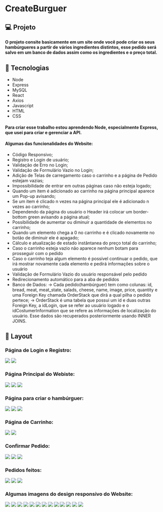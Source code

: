 # CreateBurguer

## 💻 Projeto

#### O projeto consite basicamente em um site onde você pode criar os seus hambúrgueres a partir de vários ingredientes distintos, esse pedido será salvo em um banco de dados assim como os ingredientes e o preço total.

## 🚀 Tecnologias
* Node
* Express
* MySQL
* React
* Axios 
* Javascript 
* HTML  
* CSS

####  Para criar esse trabalho estou aprendendo Node, especialmente Express, que usei para criar e gerenciar a API.

#### Algumas das funcionalidades do Website:

* Código Responsivo;
* Registro e Login de usuário;
* Validação de Erro no Login;
* Validação de Formulário Vazio no Login;
* Adição de Telas de carregamento caso o carrinho e a página de Pedido estejam vazias;
* Impossibilidade de entrar em outras páginas caso não esteja logado;
* Quando um item é adicionado ao carrinho na página principal aparece um Pop-up avisando;
* Se um item é clicado n vezes na página principal ele é adicionado n vezes ao carrinho;
* Dependendo da página do usuário o Header irá colocar um border-bottom green avisando a página atual;
* Possibilidade de aumentar ou diminuir a quantidade de elementos no carrinho;
* Quando um elemento chega a 0 no carrinho e é clicado novamente no botão de diminuir ele é apagado;
* Cálculo e atualização de estado instântanea do preço total do carrinho;
* Caso o carrinho esteja vazio não aparece nenhum botam para prosseguir com o pedido
* Caso o carrinho teja algum elemento é possível continuar o pedido, que irá mostrar novamente cada elemento e pedirá informações sobre o usuário
* Validação de Formulário Vazio do usuário responsável pelo pedido
* Redirecionamento automático para a aba de pedidos
* Banco de Dados:
  -> Cada pedido(hambúrguer) tem como colunas: id, bread, meat, meat_state, salads, cheese, name, image, price, quantity e uma Foreign Key chamada OrderStack que dirá a qual pilha o pedido pertece;
  -> OrderStack é uma tabela que possui um id e duas outras Foreign Key, a idLogin, que se refer ao usuário logado e o idCostumerInformation que se refere as informações de localização do usuário. Esse dados são recuperados posteriormente usando INNER JOINS.


## 🔖 Layout
### Página de Login e Registro:

![](https://github.com/MatheusZuchiBalbinot/CreateBurger/blob/main/Imagens/github_images/login.png)
![](https://github.com/MatheusZuchiBalbinot/CreateBurger/blob/main/Imagens/github_images/registro.png)

### Página Principal do Webiste:

![](https://github.com/MatheusZuchiBalbinot/CreateBurger/blob/main/Imagens/github_images/main(1).png)
![](https://github.com/MatheusZuchiBalbinot/CreateBurger/blob/main/Imagens/github_images/main(2).png)
![](https://github.com/MatheusZuchiBalbinot/CreateBurger/blob/main/Imagens/github_images/main(3).png)

### Página para criar o hambúrguer:

![](https://raw.githubusercontent.com/MatheusZuchiBalbinot/CreateBurger/main/Imagens/github_images/criar_hamburguer(1).png)
![](https://raw.githubusercontent.com/MatheusZuchiBalbinot/CreateBurger/main/Imagens/github_images/criar_hamburguer(2).png)
![](https://raw.githubusercontent.com/MatheusZuchiBalbinot/CreateBurger/main/Imagens/github_images/criar_hamburguer(3).png)

### Página de Carrinho:

![](https://github.com/MatheusZuchiBalbinot/CreateBurger/blob/main/Imagens/github_images/carrinho(1).png)
![](https://github.com/MatheusZuchiBalbinot/CreateBurger/blob/main/Imagens/github_images/carrinho(2).png)

### Confirmar Pedido:

![](https://github.com/MatheusZuchiBalbinot/CreateBurger/blob/main/Imagens/github_images/confirmOrder(1).png)
![](https://github.com/MatheusZuchiBalbinot/CreateBurger/blob/main/Imagens/github_images/confirmOrder(2).png)
![](https://github.com/MatheusZuchiBalbinot/CreateBurger/blob/main/Imagens/github_images/confirmOrder(3).png)

### Pedidos feitos:

![](https://github.com/MatheusZuchiBalbinot/CreateBurger/blob/main/Imagens/github_images/makedOrder(1).png)
![](https://github.com/MatheusZuchiBalbinot/CreateBurger/blob/main/Imagens/github_images/makedOrder(2).png)
![](https://github.com/MatheusZuchiBalbinot/CreateBurger/blob/main/Imagens/github_images/confmakedOrder(3).png)

### Algumas imagens do design responsivo do Website:

![](https://github.com/MatheusZuchiBalbinot/CreateBurger/blob/main/Imagens/github_images(responsive)/carrinho(1).png)
![](https://github.com/MatheusZuchiBalbinot/CreateBurger/blob/main/Imagens/github_images(responsive)/carrinho(2).png)
![](https://github.com/MatheusZuchiBalbinot/CreateBurger/blob/main/Imagens/github_images(responsive)/confirmOrder(1).png)
![](https://github.com/MatheusZuchiBalbinot/CreateBurger/blob/main/Imagens/github_images(responsive)/confirmOrder(2).png)
![](https://github.com/MatheusZuchiBalbinot/CreateBurger/blob/main/Imagens/github_images(responsive)/createburguer(1).png)
![](https://github.com/MatheusZuchiBalbinot/CreateBurger/blob/main/Imagens/github_images(responsive)/createburguer(2).png)
![](https://github.com/MatheusZuchiBalbinot/CreateBurger/blob/main/Imagens/github_images(responsive)/login(1).png)
![](https://github.com/MatheusZuchiBalbinot/CreateBurger/blob/main/Imagens/github_images(responsive)/login(2).png)
![](https://github.com/MatheusZuchiBalbinot/CreateBurger/blob/main/Imagens/github_images(responsive)/main(1).png)
![](https://github.com/MatheusZuchiBalbinot/CreateBurger/blob/main/Imagens/github_images(responsive)/main(2).png)
![](https://github.com/MatheusZuchiBalbinot/CreateBurger/blob/main/Imagens/github_images(responsive)/orderStack(1).png)
![](https://github.com/MatheusZuchiBalbinot/CreateBurger/blob/main/Imagens/github_images(responsive)/register(1).png)
![](https://github.com/MatheusZuchiBalbinot/CreateBurger/blob/main/Imagens/github_images(responsive)/register(2).png)
